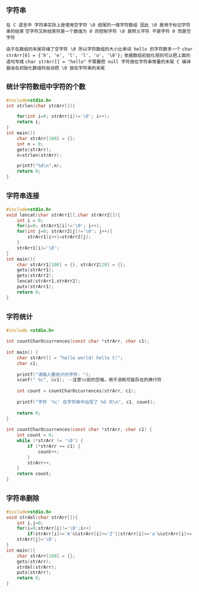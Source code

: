 `字符串`
--

`在 C 语言中 字符串实际上是使用空字符 \0 结尾的一维字符数组 因此 \0 是用于标记字符串的结束` `空字符又称结束符是一个数值为 0 的控制字符 \0 是转义字符 不是字符 0 而是空字符` 

`由于在数组的末尾存储了空字符 \0 所以字符数组的大小比单词 hello 的字符数多一个` `char strArr[6] = {'h', 'e', 'l', 'l', 'o', '\0'};` `依据数组初始化规则可以把上面的语句写成` `char strArr[] = "hello"` `不需要把 null 字符放在字符串常量的末尾 C 编译器会在初始化数组时自动把 \0 放在字符串的末尾`
 
`统计字符数组中字符的个数`
--

```c
#include<stdio.h>
int strlen(char strArr[]){

	for(int i=0; strArr[i]!='\0'; i++);
	return i;
}
int main(){
	char strArr[100] = {};
    int n = 0;
	gets(strArr);
	n=strlen(strArr);

	printf("%d\n",n);
	return 0;
}
```

`字符串连接`
--

```c
#include<stdio.h>
void lencat(char strArr1[],char strArr2[]){
	int i = 0;
	for(i=0; strArr1[i]!='\0'; i++);
	for(int j=0; strArr2[j]!='\0'; j++){	
		strArr1[i++]=strArr2[j];
	}
	strArr1[i]='\0';
}
int main(){
	char strArr1[100] = {}, strArr2[20] = {};
	gets(strArr1);
	gets(strArr2);
	lencat(strArr1,strArr2);
	puts(strArr1);
    return 0;
}
```

`字符统计`
--

```c
#include <stdio.h>  
  
int countCharOccurrences(const char *strArr, char c1);  
  
int main() {  
    char strArr[] = "hello world! hello C!";  
    char c1;  
  
    printf("请输入要统计的字符: ");  
    scanf(" %c", &c1); --注意%c前的空格，用于消耗可能存在的换行符  
  
    int count = countCharOccurrences(strArr, c1);  
  
    printf("字符 '%c' 在字符串中出现了 %d 次\n", c1, count);  
  
    return 0;  
}  
   
int countCharOccurrences(const char *strArr, char c1) {  
    int count = 0;  
    while (*strArr != '\0') {  
        if (*strArr == c1) {  
            count++;  
        }  
        strArr++;  
    }  
    return count;  
}
```

`字符串删除`
--

```c
#include<stdio.h>
void strdel(char strArr[]){
	int i,j=0;
	for(i=0;strArr[i]!='\0';i++)
		if(strArr[i]>='A'&&strArr[i]<='Z'||strArr[i]>='a'&&strArr[i]<='z')	strArr[j++]=strArr[i];
	strArr[j]='\0';
}
int main(){
	char strArr[100] = {};
	gets(strArr);
	strdel(strArr);
	puts(strArr);
    return 0;
}
```
